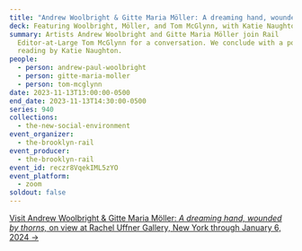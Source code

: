 ```yaml
---
title: "Andrew Woolbright & Gitte Maria Möller: A dreaming hand, wounded by thorns"
deck: Featuring Woolbright, Möller, and Tom McGlynn, with Katie Naughton
summary: Artists Andrew Woolbright and Gitte Maria Möller join Rail
  Editor-at-Large Tom McGlynn for a conversation. We conclude with a poetry
  reading by Katie Naughton.
people:
  - person: andrew-paul-woolbright
  - person: gitte-maria-moller
  - person: tom-mcglynn
date: 2023-11-13T13:00:00-0500
end_date: 2023-11-13T14:30:00-0500
series: 940
collections:
  - the-new-social-environment
event_organizer:
  - the-brooklyn-rail
event_producer:
  - the-brooklyn-rail
event_id: reczr8VqekIML5zYO
event_platform:
  - zoom
soldout: false
---
```

[Visit Andrew Woolbright & Gitte Maria Möller: *A dreaming hand, wounded by thorns,* on view at Rachel Uffner Gallery, New York through January 6, 2024 → ](https://www.racheluffnergallery.com/index.php/exhibitions/detail/upstairs-gallery-andrew-woolbright-andamp-gitte-maria-moller/installation-stills)